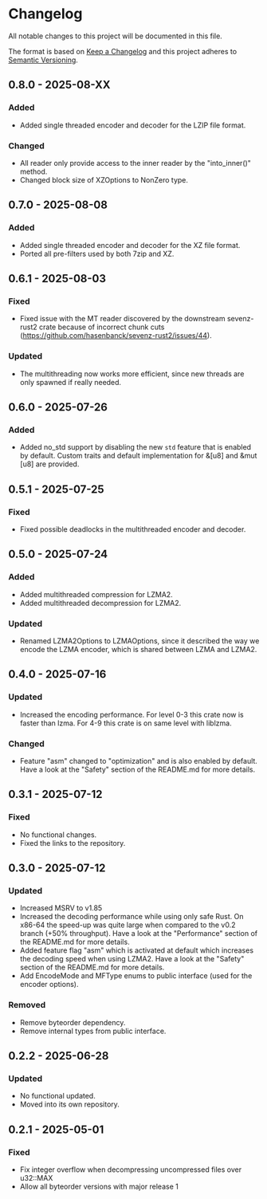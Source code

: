 # Changelog

All notable changes to this project will be documented in this file.

The format is based on [Keep a Changelog](http://keepachangelog.com/en/1.0.0/)
and this project adheres to [Semantic Versioning](https://semver.org/spec/v2.0.0.html).

## 0.8.0 - 2025-08-XX

### Added

- Added single threaded encoder and decoder for the LZIP file format.

### Changed

- All reader only provide access to the inner reader by the "into_inner()" method.
- Changed block size of XZOptions to NonZero type.

## 0.7.0 - 2025-08-08

### Added

- Added single threaded encoder and decoder for the XZ file format.
- Ported all pre-filters used by both 7zip and XZ.

## 0.6.1 - 2025-08-03

### Fixed

- Fixed issue with the MT reader discovered by the downstream sevenz-rust2 crate because of incorrect chunk cuts
  (https://github.com/hasenbanck/sevenz-rust2/issues/44).

### Updated

- The multithreading now works more efficient, since new threads are only spawned if really needed.

## 0.6.0 - 2025-07-26

### Added

- Added no_std support by disabling the new `std` feature that is enabled by default. Custom traits and default
  implementation for &[u8] and &mut [u8] are provided.

## 0.5.1 - 2025-07-25

### Fixed

- Fixed possible deadlocks in the multithreaded encoder and decoder.

## 0.5.0 - 2025-07-24

### Added

- Added multithreaded compression for LZMA2.
- Added multithreaded decompression for LZMA2.

### Updated

- Renamed LZMA2Options to LZMAOptions, since it described the way we encode the LZMA encoder, which is shared between
  LZMA and LZMA2.

## 0.4.0 - 2025-07-16

### Updated

- Increased the encoding performance. For level 0-3 this crate now is faster than lzma.
  For 4-9 this crate is on same level with liblzma.

### Changed

- Feature "asm" changed to "optimization" and is also enabled by default.
  Have a look at the "Safety" section of the README.md for more details.

## 0.3.1 - 2025-07-12

### Fixed

- No functional changes.
- Fixed the links to the repository.

## 0.3.0 - 2025-07-12

### Updated

- Increased MSRV to v1.85
- Increased the decoding performance while using only safe Rust. On x86-64 the speed-up
  was quite large when compared to the v0.2 branch (+50% throughput).
  Have a look at the "Performance" section of the README.md for more details.
- Added feature flag "asm" which is activated at default which increases the
  decoding speed when using LZMA2.
  Have a look at the "Safety" section of the README.md for more details.
- Add EncodeMode and MFType enums to public interface (used for the encoder options).

### Removed

- Remove byteorder dependency.
- Remove internal types from public interface.

## 0.2.2 - 2025-06-28

### Updated

- No functional updated.
- Moved into its own repository.

## 0.2.1 - 2025-05-01

### Fixed

- Fix integer overflow when decompressing uncompressed files over u32::MAX
- Allow all byteorder versions with major release 1
